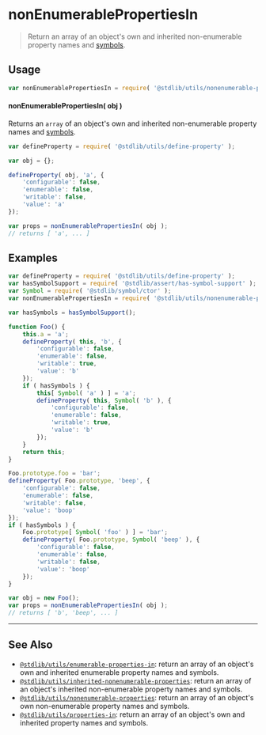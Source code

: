 <!--

@license Apache-2.0

Copyright (c) 2018 The Stdlib Authors.

Licensed under the Apache License, Version 2.0 (the "License");
you may not use this file except in compliance with the License.
You may obtain a copy of the License at

   http://www.apache.org/licenses/LICENSE-2.0

Unless required by applicable law or agreed to in writing, software
distributed under the License is distributed on an "AS IS" BASIS,
WITHOUT WARRANTIES OR CONDITIONS OF ANY KIND, either express or implied.
See the License for the specific language governing permissions and
limitations under the License.

-->

# nonEnumerablePropertiesIn

> Return an array of an object's own and inherited non-enumerable property names and [symbols][@stdlib/symbol/ctor].

<section class="usage">

## Usage

```javascript
var nonEnumerablePropertiesIn = require( '@stdlib/utils/nonenumerable-properties-in' );
```

#### nonEnumerablePropertiesIn( obj )

Returns an `array` of an object's own and inherited non-enumerable property names and [symbols][@stdlib/symbol/ctor].

```javascript
var defineProperty = require( '@stdlib/utils/define-property' );

var obj = {};

defineProperty( obj, 'a', {
    'configurable': false,
    'enumerable': false,
    'writable': false,
    'value': 'a'
});

var props = nonEnumerablePropertiesIn( obj );
// returns [ 'a', ... ]
```

</section>

<!-- /.usage -->

<section class="notes">

</section>

<!-- /.notes -->

<section class="examples">

## Examples

<!-- eslint no-undef: "error" -->

```javascript
var defineProperty = require( '@stdlib/utils/define-property' );
var hasSymbolSupport = require( '@stdlib/assert/has-symbol-support' );
var Symbol = require( '@stdlib/symbol/ctor' );
var nonEnumerablePropertiesIn = require( '@stdlib/utils/nonenumerable-properties-in' );

var hasSymbols = hasSymbolSupport();

function Foo() {
    this.a = 'a';
    defineProperty( this, 'b', {
        'configurable': false,
        'enumerable': false,
        'writable': true,
        'value': 'b'
    });
    if ( hasSymbols ) {
        this[ Symbol( 'a' ) ] = 'a';
        defineProperty( this, Symbol( 'b' ), {
            'configurable': false,
            'enumerable': false,
            'writable': true,
            'value': 'b'
        });
    }
    return this;
}

Foo.prototype.foo = 'bar';
defineProperty( Foo.prototype, 'beep', {
    'configurable': false,
    'enumerable': false,
    'writable': false,
    'value': 'boop'
});
if ( hasSymbols ) {
    Foo.prototype[ Symbol( 'foo' ) ] = 'bar';
    defineProperty( Foo.prototype, Symbol( 'beep' ), {
        'configurable': false,
        'enumerable': false,
        'writable': false,
        'value': 'boop'
    });
}

var obj = new Foo();
var props = nonEnumerablePropertiesIn( obj );
// returns [ 'b', 'beep', ... ]
```

</section>

<!-- /.examples -->

<!-- Section for related `stdlib` packages. Do not manually edit this section, as it is automatically populated. -->

<section class="related">

* * *

## See Also

-   <span class="package-name">[`@stdlib/utils/enumerable-properties-in`][@stdlib/utils/enumerable-properties-in]</span><span class="delimiter">: </span><span class="description">return an array of an object's own and inherited enumerable property names and symbols.</span>
-   <span class="package-name">[`@stdlib/utils/inherited-nonenumerable-properties`][@stdlib/utils/inherited-nonenumerable-properties]</span><span class="delimiter">: </span><span class="description">return an array of an object's inherited non-enumerable property names and symbols.</span>
-   <span class="package-name">[`@stdlib/utils/nonenumerable-properties`][@stdlib/utils/nonenumerable-properties]</span><span class="delimiter">: </span><span class="description">return an array of an object's own non-enumerable property names and symbols.</span>
-   <span class="package-name">[`@stdlib/utils/properties-in`][@stdlib/utils/properties-in]</span><span class="delimiter">: </span><span class="description">return an array of an object's own and inherited property names and symbols.</span>

</section>

<!-- /.related -->

<!-- Section for all links. Make sure to keep an empty line after the `section` element and another before the `/section` close. -->

<section class="links">

[@stdlib/symbol/ctor]: https://github.com/stdlib-js/symbol-ctor

<!-- <related-links> -->

[@stdlib/utils/enumerable-properties-in]: https://github.com/stdlib-js/utils/tree/main/enumerable-properties-in

[@stdlib/utils/inherited-nonenumerable-properties]: https://github.com/stdlib-js/utils/tree/main/inherited-nonenumerable-properties

[@stdlib/utils/nonenumerable-properties]: https://github.com/stdlib-js/utils/tree/main/nonenumerable-properties

[@stdlib/utils/properties-in]: https://github.com/stdlib-js/utils/tree/main/properties-in

<!-- </related-links> -->

</section>

<!-- /.links -->
